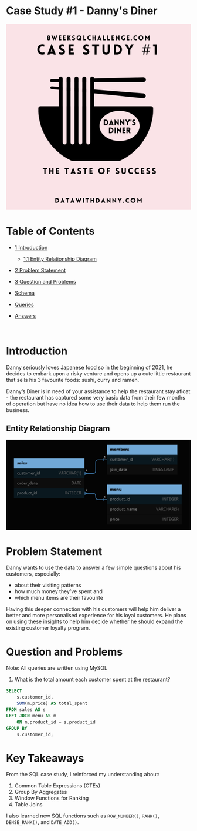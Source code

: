 # Case Study #1 - Danny's Diner

![header_img](assets/header_img.png)
<br>

# Table of Contents

* [1 Introduction](#introduction)
    * [1.1 Entity Relationship Diagram](#entity-relationship-diagram)
* [2 Problem Statement](#problem-statement)
* [3 Question and Problems](#question-and-problems)

* [Schema](https://github.com/Klekzee/SQL-Challenge/blob/c76851a59da9be51918bfb9be36c2634eb02146f/01-DannysDiner/01schema.sql)
* [Queries](https://github.com/Klekzee/SQL-Challenge/blob/c76851a59da9be51918bfb9be36c2634eb02146f/01-DannysDiner/02query.sql)
* [Answers](https://github.com/Klekzee/SQL-Challenge/blob/c76851a59da9be51918bfb9be36c2634eb02146f/01-DannysDiner/03answers.md)
<br>

# Introduction

Danny seriously loves Japanese food so in the beginning of 2021, he decides to embark upon a risky venture and opens up a cute little restaurant that sells his 3 favourite foods: sushi, curry and ramen.

Danny’s Diner is in need of your assistance to help the restaurant stay afloat - the restaurant has captured some very basic data from their few months of operation but have no idea how to use their data to help them run the business.
<br>

## Entity Relationship Diagram
![ERD](assets/entity_relationship_diagram.png)
<br>

# Problem Statement

Danny wants to use the data to answer a few simple questions about his customers, especially:

* about their visiting patterns
* how much money they’ve spent and
* which menu items are their favourite

Having this deeper connection with his customers will help him deliver a better and more personalised experience for his loyal customers. He plans on using these insights to help him decide whether he should expand the existing customer loyalty program.
<br>

# Question and Problems

Note: All queries are written using MySQL
<br>

1. What is the total amount each customer spent at the restaurant?
```sql
SELECT 
    s.customer_id, 
    SUM(m.price) AS total_spent
FROM sales AS s
LEFT JOIN menu AS m
    ON m.product_id = s.product_id
GROUP BY
    s.customer_id;
```
# Key Takeaways

From the SQL case study, I reinforced my understanding about:

1. Common Table Expressions (CTEs)
2. Group By Aggregates
3. Window Functions for Ranking
4. Table Joins

I also learned new SQL functions such as `ROW_NUMBER()`, `RANK()`, `DENSE_RANK()`, and `DATE_ADD()`.